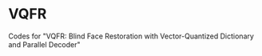 # VQFR
Codes for "VQFR: Blind Face Restoration with Vector-Quantized Dictionary and Parallel Decoder"
